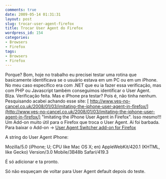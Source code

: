```yaml
---
comments: true
date: 2009-05-14 01:31:31
layout: post
slug: trocar-user-agent-firefox
title: Trocar User Agent do Firefox
wordpress_id: 154
categories:
- Browsers
- Firefox
tags:
- Browsers
- Firefox
---
```


Porque?
Bom, hoje no trabalho eu precisei testar uma rotina que basicamente identificava se o usuário estava em um PC ou em um iPhone.
No meu caso específico era com .NET que eu ia fazer essa verificação, mas com PHP ou Javascript também conseguimos identificar o User Agent.
Blza. Verificação feita. Mas e iPhone pra testar? Pois é, não tinha nenhum.
Pesquisando acabei achando esse site: [ http://www.yes-no-cancel.co.uk/2008/01/03/imitating-the-iphone-user-agent-in-firefox/](http://www.yes-no-cancel.co.uk/2008/01/03/imitating-the-iphone-user-agent-in-firefox/)
"Imitating the iPhone User Agent in Firefox".
Isso mesmo!!!
Um Add-on muito útil para o Firefox que troca o User Agent.
Ai foi barbada.
Para baixar o Add-on -> [User Agent Switcher add-on for Firefox](https://addons.mozilla.org/en-US/firefox/addon/59)

A string do User Agent iPhone:

Mozilla/5.0 (iPhone; U; CPU like Mac OS X; en) AppleWebKit/420.1 (KHTML, like Gecko) Version/3.0 Mobile/3B48b Safari/419.3

É só adicionar e ta pronto.

Só não esqueçam de voltar para User Agent default depois do teste.
